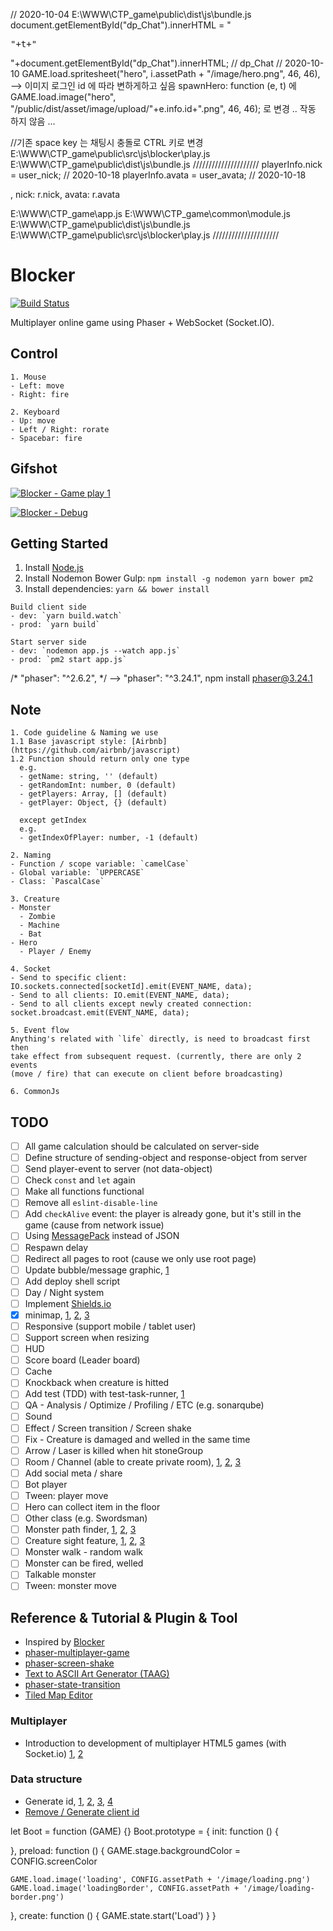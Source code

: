 // 2020-10-04 
E:\WWW\CTP_game\public\dist\js\bundle.js
document.getElementById("dp_Chat").innerHTML = "<pre>"+t+"</pre>"+document.getElementById("dp_Chat").innerHTML; // dp_Chat
// 2020-10-10 
GAME.load.spritesheet("hero", i.assetPath + "/image/hero.png", 46, 46),  --> 이미지 로그인 id 에 따라 변하게하고 싶음
spawnHero: function (e, t) 에 GAME.load.image("hero", "/public/dist/asset/image/upload/"+e.info.id+".png", 46, 46);
로 변경 .. 작동 하지 않음 ...

//기존 space key 는 채팅시 충돌로 CTRL 키로 변경
E:\WWW\CTP_game\public\src\js\blocker\play.js
E:\WWW\CTP_game\public\dist\js\bundle.js
/////////////////////
playerInfo.nick   = user_nick; // 2020-10-18
playerInfo.avata  = user_avata; // 2020-10-18

, nick: r.nick, avata: r.avata

E:\WWW\CTP_game\app.js
E:\WWW\CTP_game\common\module.js
E:\WWW\CTP_game\public\dist\js\bundle.js
E:\WWW\CTP_game\public\src\js\blocker\play.js
/////////////////////

# Blocker
[![Build Status](https://travis-ci.org/jojoee/blocker.svg)](https://travis-ci.org/jojoee/blocker)

Multiplayer online game using Phaser + WebSocket (Socket.IO).

## Control
```
1. Mouse
- Left: move
- Right: fire

2. Keyboard
- Up: move
- Left / Right: rorate
- Spacebar: fire
```

## Gifshot

[![Blocker - Game play 1](https://raw.githubusercontent.com/jojoee/blocker/master/screenshot/play1.jpg "Blocker - Game play 1")](http://blocker.jojoee.com/)

[![Blocker - Debug](https://raw.githubusercontent.com/jojoee/blocker/master/screenshot/debug.jpg "Blocker - Debug")](http://blocker.jojoee.com/)

## Getting Started
1. Install [Node.js](https://nodejs.org/en/)
2. Install Nodemon Bower Gulp: `npm install -g nodemon yarn bower pm2`
3. Install dependencies: `yarn && bower install`

```
Build client side
- dev: `yarn build.watch`
- prod: `yarn build`
```

```
Start server side
- dev: `nodemon app.js --watch app.js`
- prod: `pm2 start app.js`
```
/* "phaser": "^2.6.2", */  --> "phaser": "^3.24.1",
npm install phaser@3.24.1
## Note
```
1. Code guideline & Naming we use
1.1 Base javascript style: [Airbnb](https://github.com/airbnb/javascript)
1.2 Function should return only one type
  e.g.
  - getName: string, '' (default)
  - getRandomInt: number, 0 (default)
  - getPlayers: Array, [] (default)
  - getPlayer: Object, {} (default)

  except getIndex
  e.g.
  - getIndexOfPlayer: number, -1 (default)

2. Naming
- Function / scope variable: `camelCase`  
- Global variable: `UPPERCASE`
- Class: `PascalCase`

3. Creature
- Monster
  - Zombie
  - Machine
  - Bat
- Hero
  - Player / Enemy

4. Socket
- Send to specific client: IO.sockets.connected[socketId].emit(EVENT_NAME, data);
- Send to all clients: IO.emit(EVENT_NAME, data);
- Send to all clients except newly created connection: socket.broadcast.emit(EVENT_NAME, data);

5. Event flow
Anything's related with `life` directly, is need to broadcast first then
take effect from subsequent request. (currently, there are only 2 events
(move / fire) that can execute on client before broadcasting)

6. CommonJs
```

## TODO
- [ ] All game calculation should be calculated on server-side
- [ ] Define structure of sending-object and response-object from server
- [ ] Send player-event to server (not data-object)
- [ ] Check `const` and `let` again
- [ ] Make all functions functional
- [ ] Remove all `eslint-disable-line`
- [ ] Add `checkAlive` event: the player is already gone, but it's still in the game (cause from network issue)
- [ ] Using [MessagePack](http://msgpack.org/) instead of JSON
- [ ] Respawn delay
- [ ] Redirect all pages to root (cause we only use root page)
- [ ] Update bubble/message graphic, [1](http://www.html5gamedevs.com/topic/8837-speech-bubble-text-with-rectangle-as-background/)
- [ ] Add deploy shell script
- [ ] Day / Night system
- [ ] Implement [Shields.io](https://shields.io/)
- [x] minimap, [1](http://www.html5gamedevs.com/topic/14182-creating-a-mini-map-in-phaser/), [2](http://www.html5gamedevs.com/topic/14930-creating-a-mini-map-from-a-render-texture/), [3](https://gist.github.com/jafrmartins/73e1e344237c980f3707f2760835f0bf)
- [ ] Responsive (support mobile / tablet user)
- [ ] Support screen when resizing 
- [ ] HUD
- [ ] Score board (Leader board)
- [ ] Cache
- [ ] Knockback when creature is hitted
- [ ] Add test (TDD) with test-task-runner, [1](https://github.com/gulpjs/gulp/blob/master/docs/recipes/mocha-test-runner-with-gulp.md)
- [ ] QA - Analysis / Optimize / Profiling / ETC (e.g. sonarqube)
- [ ] Sound
- [ ] Effect / Screen transition / Screen shake
- [ ] Fix - Creature is damaged and welled in the same time
- [ ] Arrow / Laser is killed when hit stoneGroup
- [ ] Room / Channel (able to create private room), [1](https://divillysausages.com/2015/07/12/an-intro-to-socket-io/), [2](http://www.tamas.io/advanced-chat-using-node-js-and-socket-io-episode-1/), [3](https://www.joezimjs.com/javascript/plugging-into-socket-io-advanced/)
- [ ] Add social meta / share
- [ ] Bot player
- [ ] Tween: player move
- [ ] Hero can collect item in the floor
- [ ] Other class (e.g. Swordsman)
- [ ] Monster path finder, [1](http://jojoee.github.io/phaser-examples/games/paths-face/), [2](http://jojoee.github.io/phaser-examples/games/boids-steering/), [3](http://jojoee.github.io/phaser-examples/games/easystarjs/)
- [ ] Creature sight feature, [1](http://jojoee.github.io/phaser-examples/games/bresenham-light/), [2](http://www.emanueleferonato.com/wp-content/uploads/2014/10/survival/), [3](http://jojoee.github.io/phaser-examples/games/horror-ray-casting/)
- [ ] Monster walk - random walk
- [ ] Monster can be fired, welled
- [ ] Talkable monster
- [ ] Tween: monster move

## Reference & Tutorial & Plugin & Tool
- Inspired by [Blocker](http://blockergame.com/)
- [phaser-multiplayer-game](https://github.com/xicombd/phaser-multiplayer-game)
- [phaser-screen-shake](https://github.com/dmaslov/phaser-screen-shake)
- [Text to ASCII Art Generator (TAAG)](http://patorjk.com/software/taag/)
- [phaser-state-transition](phaser-state-transition-plugin)
- [Tiled Map Editor](http://www.mapeditor.org/)

### Multiplayer
- Introduction to development of multiplayer HTML5 games (with Socket.io) [1](http://www.slideshare.net/Lotti86/introduction-to-multiplayer-game-development), [2](https://github.com/Lotti/codemotion2015)

### Data structure
- Generate id, [1](http://stackoverflow.com/questions/24041220/sending-message-to-a-specific-id-in-socket-io-1-0/), [2](http://stackoverflow.com/questions/105034/create-guid-uuid-in-javascript), [3](https://github.com/dylang/shortid), [4](https://github.com/broofa/node-uuid)
- [Remove / Generate client id](http://stackoverflow.com/questions/7702461/socket-io-custom-client-id)




let Boot = function (GAME) {}
Boot.prototype = {
  init: function () {

  },
  preload: function () {
    GAME.stage.backgroundColor = CONFIG.screenColor

    GAME.load.image('loading', CONFIG.assetPath + '/image/loading.png')
    GAME.load.image('loadingBorder', CONFIG.assetPath + '/image/loading-border.png')
  },
  create: function () {
    GAME.state.start('Load')
  }
}
